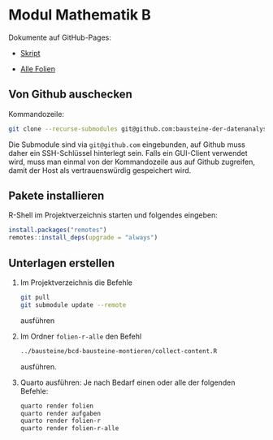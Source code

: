 # Modul Mathematik B

Dokumente auf GitHub-Pages:

- [Skript](https://bausteine-der-datenanalyse.github.io/bcd-modul-bo-mathematik-b/skript/index.html)

- [Alle Folien](https://bausteine-der-datenanalyse.github.io/bcd-modul-bo-mathematik-b/folien-r-alle/index.html)

## Von Github auschecken

Kommandozeile:

```bash
git clone --recurse-submodules git@github.com:bausteine-der-datenanalyse/bcd-modul-bo-mathematik-b.git
```

Die Submodule sind via `git@github.com` eingebunden, auf Github muss daher ein SSH-Schlüssel hinterlegt sein. Falls ein GUI-Client verwendet wird, muss man einmal von der Kommandozeile aus auf Github zugreifen, damit der Host als vertrauenswürdig gespeichert wird.

## Pakete installieren

R-Shell im Projektverzeichnis starten und folgendes eingeben:

```r
install.packages("remotes")
remotes::install_deps(upgrade = "always")
```

## Unterlagen erstellen

1. Im Projektverzeichnis die Befehle

    ```bash
    git pull
    git submodule update --remote 
    ```

    ausführen

1. Im Ordner `folien-r-alle` den Befehl 

    ```bash
    ../bausteine/bcd-bausteine-montieren/collect-content.R
    ```

    ausführen.

1. Quarto ausführen: Je nach Bedarf einen oder alle der folgenden Befehle:

    ```bash
    quarto render folien
    quarto render aufgaben
    quarto render folien-r
    quarto render folien-r-alle
    ```


